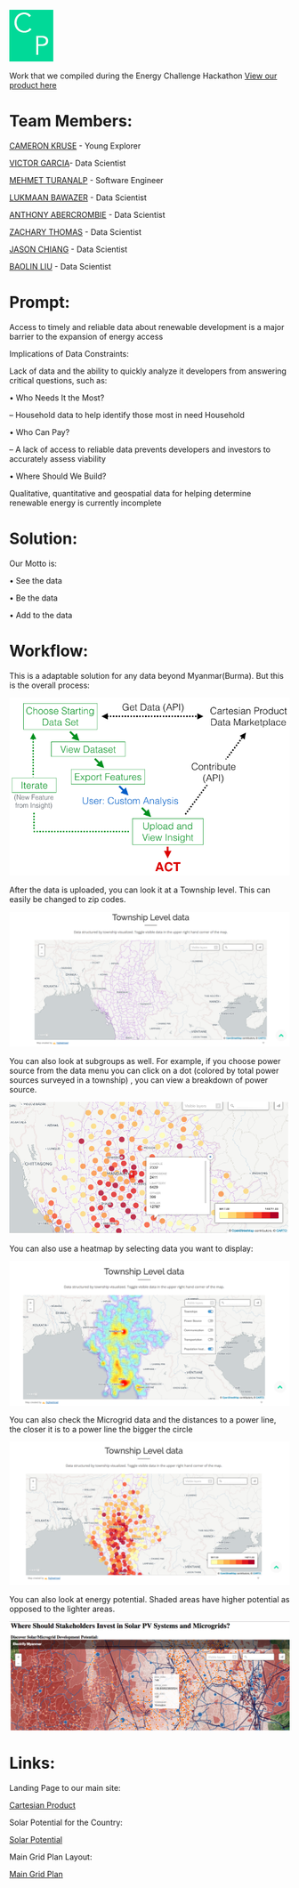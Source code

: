 
![Screenshot](imgs/CP.png)

Work that we compiled during the Energy Challenge Hackathon
[View our product here](https://cartesianproduct.github.io/home)

# Team Members:

[CAMERON KRUSE](https://www.linkedin.com/in/krusecameron/) - Young Explorer

[VICTOR GARCIA](https://www.linkedin.com/in/evictorgarcia/)- Data Scientist

[MEHMET TURANALP](https://www.linkedin.com/in/mehmet-emin-turanalp/) - Software Engineer

[LUKMAAN BAWAZER](https://www.linkedin.com/in/lukmaanbawazer/) - Data Scientist

[ANTHONY ABERCROMBIE](https://www.linkedin.com/in/anthony-abercrombie-67264895/) - Data Scientist

[ZACHARY THOMAS](https://www.linkedin.com/in/thomaszi/) - Data Scientist

[JASON CHIANG](https://www.linkedin.com/in/jachian22/) - Data Scientist

[BAOLIN LIU](https://www.linkedin.com/in/baolinliu/) - Data Scientist

# Prompt: 

Access to timely and reliable data about renewable development is a major barrier to the expansion of energy access

Implications of Data Constraints:

Lack of data and the ability to quickly analyze it developers from answering critical questions, such as:

• Who Needs It the Most?

– Household data to help identify those most in need Household 

• Who Can Pay? 

 – A lack of access to reliable data prevents developers and investors to accurately assess viability

• Where Should We Build? 

Qualitative, quantitative and geospatial data for helping determine renewable energy is currently incomplete

# Solution:

Our Motto is:

• See the data

• Be the data 

• Add to the data

# Workflow:

This is a adaptable solution for any data beyond Myanmar(Burma).  But this is the overall process:

![Screenshot](imgs/workflow.png)

After the data is uploaded, you can look it at a Township level.  This can easily be changed to zip codes.

![Screenshot](imgs/township.png)

You can also look at subgroups as well.  For example, if you choose power source from the data menu you can click on a dot (colored by total power sources surveyed in a township) , you can view a breakdown of power source.

![Screenshot](imgs/submenu.png)

You can also use a heatmap by selecting data you want to display:

![Screenshot](imgs/Heat_Map.png)

You can also check the Microgrid data and the distances to a power line, the closer it is to a power line the bigger the circle

![Screenshot](imgs/microgrid.png)

You can also look at energy potential.  Shaded areas have higher potential as opposed to the lighter areas.

![Screenshot](imgs/energy_potential.png)

# Links:

Landing Page to our main site:

[Cartesian Product](http://cameronwkruse.com/cartesianproduct/)


Solar Potential for the Country:

[Solar Potential](http://cameronwkruse.com/cartesianproduct/solarpotential)

Main Grid Plan Layout:

[Main Grid Plan](http://cameronwkruse.com/cartesianproduct/maingridplan)

